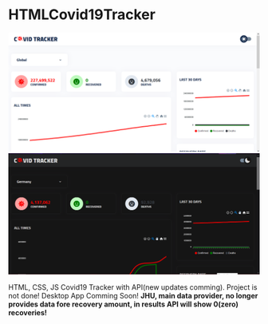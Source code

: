 # HTMLCovid19Tracker
![COVID19 TRACKER](1.png)
![DARK THEME](2.png)

HTML, CSS, JS Covid19 Tracker with API(new updates comming).
Project is not done!
Desktop App Comming Soon!
**JHU, main data provider, no longer provides data fore recovery amount, in results API will show 0(zero) recoveries!**
